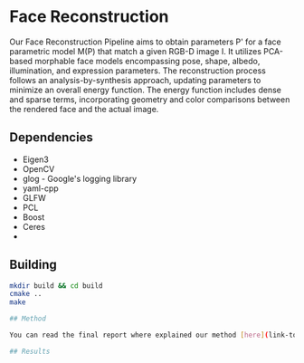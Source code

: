 # Face Reconstruction
Our Face Reconstruction Pipeline aims to obtain parameters P' for a face parametric model M(P) that match a given RGB-D image I. It utilizes PCA-based morphable face models encompassing pose, shape, albedo, illumination, and expression parameters. The reconstruction process follows an analysis-by-synthesis approach, updating parameters to minimize an overall energy function. The energy function includes dense and sparse terms, incorporating geometry and color comparisons between the rendered face and the actual image.
## Dependencies

- Eigen3
- OpenCV
- glog - Google's logging library
- yaml-cpp
- GLFW
- PCL
- Boost
- Ceres
-

## Building
```bash
mkdir build && cd build
cmake ..
make

## Method

You can read the final report where explained our method [here](link-to-your-report).

## Results
